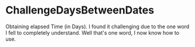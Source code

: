 # ChallengeDaysBetweenDates
Obtaining elapsed Time (in Days).
I found it challenging due to the one word I fell to completely understand.
Well that's one word, I now know how to use.
